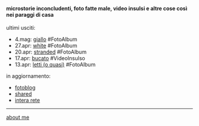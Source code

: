 #### microstorie inconcludenti, foto fatte male, video insulsi e altre cose così nei paraggi di casa  

ultimi usciti:  
- 4.mag: [giallo](https://www.flickr.com/gp/cacioman/qVq630) #FotoAlbum  
- 27.apr: [white](https://www.flickr.com/gp/cacioman/12286q) #FotoAlbum
- 20.apr: [stranded](https://www.flickr.com/gp/cacioman/988658) #FotoAlbum     
- 17.apr: [bucato](https://youtu.be/OccDOxmylV0) #VideoInsulso  
- 13.apr: [letti (o quasi)](https://www.flickr.com/gp/cacioman/1F0cx0) #FotoAlbum  
 
in aggiornamento: 
- [fotoblog](https://www.flickr.com/photos/cacioman) 
- [shared](https://t.me/cacioshared)   
- [intera rete](https://www.instagram.com/InteraRete/)  

---    
[about me](https://about.me/cacioman)  


<!---  
# vedo gente, faccio code    

#### microstorie inconcludenti, foto fatte male, video insulsi e altre cose così nei paraggi di casa  

![](/20wk18main.png "Frascati - via Fontana Vecchia")  

week #18: [white](https://www.flickr.com/gp/cacioman/12286q) - [fotoblog](https://www.flickr.com/photos/cacioman) - [shared](https://t.me/cacioshared)    
week #17: [stranded](https://www.flickr.com/gp/cacioman/988658)     
week #16: [letti (o quasi)](https://www.flickr.com/gp/cacioman/1F0cx0) - [bucato](https://youtu.be/OccDOxmylV0)  
week #15: [paesaggio antropizzato](https://www.flickr.com/gp/cacioman/14z0bC)      

week #14: [windows set](https://www.flickr.com/gp/cacioman/M6z824)   
**Intera Rete** (cronache metropolitane): [qui in formato word](https://docs.google.com/document/d/1PV7WbbdWiHOb4LGqKyP_v74guc3X_x8mVvlGyGiRBqY/edit?usp=sharing&authuser=0) e [qui in formato html](https://docs.google.com/document/d/e/2PACX-1vQRwiANaom26EhtbYZtutYeL-2fAjymjrPLMVab8JFhXCJS-6tZhbRlzBT5uN64oruOdjbD5KI3Oofl/pub?authuser=0).  

--->  

